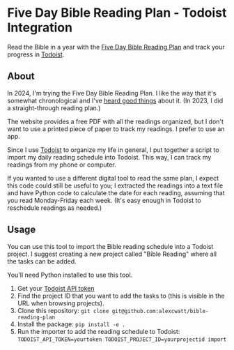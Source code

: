 # Five Day Bible Reading Plan - Todoist Integration

Read the Bible in a year with the [Five Day Bible Reading Plan](https://www.fivedaybiblereading.com/) and track your progress in [Todoist](https://todoist.com/).

## About

In 2024, I'm trying the Five Day Bible Reading Plan. I like the way that it's somewhat chronological and I've [heard good things](https://www.challies.com/articles/how-ill-be-reading-the-bible-in-2024/) about it. (In 2023, I did a straight-through reading plan.)

The website provides a free PDF with all the readings organized, but I don't want to use a printed piece of paper to track my readings. I prefer to use an app.

Since I use [Todoist](https://todoist.com/) to organize my life in general, I put together a script to import my daily reading schedule into Todoist. This way, I can track my readings from my phone or computer.

If you wanted to use a different digital tool to read the same plan, I expect this code could still be useful to you; I extracted the readings into a text file and have Python code to calculate the date for each reading, assuming that you read Monday-Friday each week. (It's easy enough in Todoist to reschedule readings as needed.)

## Usage

You can use this tool to import the Bible reading schedule into a Todoist project. I suggest creating a new project called "Bible Reading" where all the tasks can be added.

You'll need Python installed to use this tool.

1. Get your [Todoist API token](https://todoist.com/help/articles/find-your-api-token-Jpzx9IIlB)
2. Find the project ID that you want to add the tasks to (this is visible in the URL when browsing projects).
3. Clone this repository: `git clone git@github.com:alexcwatt/bible-reading-plan`
4. Install the package: `pip install -e .`
5. Run the importer to add the reading schedule to Todoist: `TODOIST_API_TOKEN=yourtoken TODOIST_PROJECT_ID=yourprojectid import`
